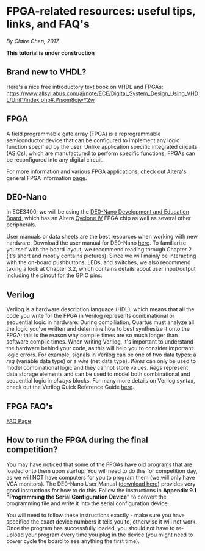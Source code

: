 # FPGA-related resources: useful tips, links, and FAQ's 

*By Claire Chen, 2017*

**This tutorial is under construction**

## Brand new to VHDL?

Here's a nice free introductory text book on VHDL and FPGAs: https://www.allsyllabus.com/aj/note/ECE/Digital_System_Design_Using_VHDL/Unit1/index.php#.Wsom8ojwY2w

## FPGA

A field programmable gate array (FPGA) is a reprogrammable semiconductor device that can be configured to implement any logic function specified by the user. Unlike application specific integrated circuits (ASICs), which are manufactured to perform specific functions, FPGAs can be reconfigured into any digital circuit.

For more information and various FPGA applications, check out Altera's general FPGA information [page](https://www.altera.com/products/general/fpga.html).

## DE0-Nano

In ECE3400, we will be using the [DE0-Nano Development and Education Board](http://www.terasic.com.tw/cgi-bin/page/archive.pl?Language=English&CategoryNo=165&No=593&PartNo=1), which has an Altera [Cyclone IV](https://www.altera.com/products/fpga/cyclone-series/cyclone-iv/overview.html) FPGA chip as well as several other peripherals.

User manuals or data sheets are the best resources when working with new hardware. Download the user manual for DE0-Nano [here](https://www.terasic.com.tw/cgi-bin/page/archive_download.pl?Language=English&No=593&FID=75023fa36c9bf8639384f942e65a46f3). To familiarize yourself with the board layout, we recommend reading through Chapter 2 (it's short and mostly contains pictures). Since we will mainly be interacting with the on-board pushbuttons, LEDs, and switches, we also recommend taking a look at Chapter 3.2, which contains details about user input/output including the pinout for the GPIO pins.

## Verilog

Verilog is a hardware description language (HDL), which means that all the code you write for the FPGA in Verilog represents combinational or sequential logic in hardware. During compiliation, Quartus must analyze all the logic you've written and determine how to best synthesize it onto the FPGA; this is the reason why compile times are so much longer than software compile times. When writing Verilog, it's important to understand the hardware behind your code, as this will help you to consider important logic errors. For example, signals in Verilog can be one of two data types: a _reg_ (variable data type) or a _wire_ (net data type). _Wires_ can only be used to model combinational logic and they cannot store values. _Regs_ represent data storage elements and can be used to model both combinational and sequential logic in _always_ blocks. For many more details on Verilog syntax, check out the Verilog Quick Reference Guide [here](http://sutherland-hdl.com/pdfs/verilog_2001_ref_guide.pdf).

## FPGA FAQ's
[FAQ Page](./FPGA_FAQ.md)

## How to run the FPGA during the final competition?

You may have noticed that some of the FPGAs have old programs that are loaded onto them upon startup. You will need to do this for competition day, as we will NOT have computers for you to program them (we will only have VGA monitors). The DE0-Nano User Manual ([download here](http://www.terasic.com.tw/cgi-bin/page/archive.pl?Language=English&CategoryNo=165&No=593&PartNo=4)) provides very good instructions for how to do this. Follow the instructions in **Appendix 9.1 "Programming the Serial Configuration Device"** to convert the programming file and write it into the serial configuration device. 
 
You will need to follow these instructions exactly - make sure you have specified the exact device numbers it tells you to, otherwise it will not work. Once the program has successfully loaded, you should not have to re-upload your program every time you plug in the device (you might need to power cycle the board to see anything the first time).

